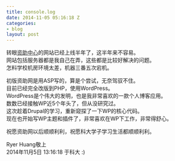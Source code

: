 ```yaml
---
title: console.log
date: 2014-11-05 05:16:18 Z
categories:
- blog
layout: post
---
```


转眼[资助中心](http://202.206.64.115/funding/)的网站已经上线半年了，这半年来不容易。<br>
网站包括服务器都是我自己在弄，这些都是比较好解决的问题。<br>
怎料学校机房环境太差，机器三番五次宕机。

初版资助网是用ASP写的，算是个尝试，无奈驾驭不住。<br>
目前已经完全改版到PHP，使用WordPress。<br>
WordPress是个伟大的发明，也是我非常喜欢的一款个人博客应用。<br>
数数已经接触WP近5个年头了，但从没研究过。<br>
这次趁着Drupal的学习，重新窥探了一下WP的核心代码。<br>
现在也开始写WP主题和插件了，非常喜欢在WP下工作，非常得舒心。

祝愿资助网以后顺顺利利，祝愿科大学子学习生活都顺顺利利。

Ryer Huang敬上<br>
2014年11月5日 13:16:18 于科大 :)
